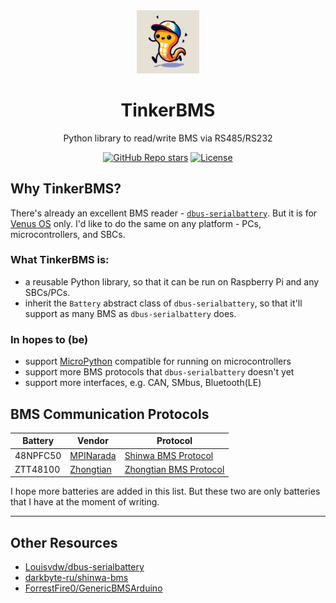 <div align="center">
  <img src="./doc/logo.jpg" width=20%>
  <h1>TinkerBMS</h1>
  <p>Python library to read/write BMS via RS485/RS232</p>
  <a href="https://github.com/dumtux/tinkerbms/stargazers"><img alt="GitHub Repo stars" src="https://img.shields.io/github/stars/dumtux/tinkerbms"></a>
  <a href="https://github.com/dumtux/tinkerbms/blob/main/LICENSE"><img alt="License" src="https://img.shields.io/badge/license-MIT-blue"></a>
</div>

## Why TinkerBMS?

There's already an excellent BMS reader - [`dbus-serialbattery`][dbus-serialbattery].
But it is for [Venus OS](https://github.com/victronenergy/venus) only.
I'd like to do the same on any platform - PCs, microcontrollers, and SBCs.


### What TinkerBMS is:

* a reusable Python library, so that it can be run on Raspberry Pi and any SBCs/PCs.
* inherit the `Battery` abstract class of `dbus-serialbattery`, so that it'll support as many BMS as `dbus-serialbattery` does.

### In hopes to (be)

* support [MicroPython](https://github.com/micropython/micropython) compatible for running on microcontrollers
* support more BMS protocols that `dbus-serialbattery` doesn't yet
* support more interfaces, e.g. CAN, SMbus, Bluetooth(LE)

## BMS Communication Protocols

| Battery  | Vendor                  | Protocol                                             |
| -------- | ----------------------- | ---------------------------------------------------- |
| 48NPFC50 | [MPINarada][mfr-narada] | [Shinwa BMS Protocol](./doc/protocol-shinwa-bms.pdf) |
| ZTT48100 | [Zhongtian][mfr-ztt]    | [Zhongtian BMS Protocol](./doc/protocol-ztt-bms.pdf) |

I hope more batteries are added in this list.
But these two are only batteries that I have at the moment of writing.

***

## Other Resources

* [Louisvdw/dbus-serialbattery][dbus-serialbattery]
* [darkbyte-ru/shinwa-bms](https://github.com/darkbyte-ru/shinwa-bms)
* [ForrestFire0/GenericBMSArduino](https://github.com/ForrestFire0/GenericBMSArduino)

[dbus-serialbattery]: https://github.com/Louisvdw/dbus-serialbattery
[mfr-narada]: https://mpinarada.com/
[mfr-ztt]: https://www.zttgroup.com/
